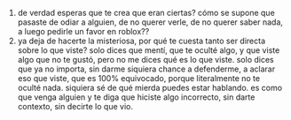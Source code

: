 1) de verdad esperas que te crea que eran ciertas? cómo se supone que pasaste de odiar a alguien, de no querer verle, de no querer saber nada, a luego pedirle un favor en roblox??
2) ya deja de hacerte la misteriosa, por qué te cuesta tanto ser directa sobre lo que viste? solo dices que mentí, que te oculté algo, y que viste algo que no te gustó, pero no me dices qué es lo que viste. solo dices que ya no importa, sin darme siquiera chance a defenderme, a aclarar eso que viste, que es 100% equivocado, porque literalmente no te oculté nada. siquiera sé de qué mierda puedes estar hablando. es como que venga alguien y te diga que hiciste algo incorrecto, sin darte contexto, sin decirte lo que vio.
